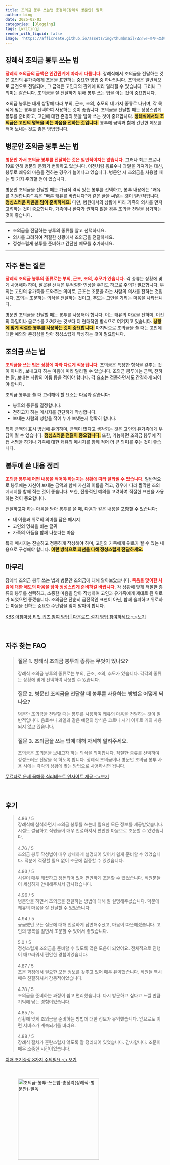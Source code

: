 ```yaml
---
title: 조의금 봉투 쓰는법 총정리(장례식 병문안) 필독
author: bing
date: 2025-02-03
categories: [Blogging]
tags: [writing]
render_with_liquid: false
image: 'https://afficreate.github.io/assets/img/thumbnail/조의금-봉투-쓰는법-총정리(장례식-병문안)-필독.webp'
---
```



<h2 id='장례식_조의금_봉투_쓰기'>장례식 조의금 봉투 쓰는 법</h2>

<p><b><span style="color: #ee2323;">장례식 조의금의 금액은 인간관계에 따라서 다릅니다.</span></b> 장례식에서 조의금을 전달하는 것은 고인의 유가족에게 조문을 표현하는 중요한 방법 중 하나입니다. 조의금은 일반적으로 금전으로 전달되며, 그 금액은 고인과의 관계에 따라 달라질 수 있습니다. 그러나 그 의미는 같습니다. 조의금을 잘 전달하기 위해 봉투 쓰는 법을 아는 것이 중요합니다.</p>

<p>조의금 봉투는 대개 상황에 따라 부의, 근조, 조의, 추모의 네 가지 종류로 나뉘며, 각 목적에 맞는 봉투를 선택하여 사용하는 것이 좋습니다. 조의금을 전달할 때는 정성스럽게 봉투를 준비하고, 고인에 대한 존경의 뜻을 담아 쓰는 것이 중요합니다. <b><span style="background-color: #ffe066;">장례식에서의 조의금은 고인의 명복을 비는 마음을 전하는 것입니다.</span></b> 봉투에 금액과 함께 간단한 메모를 적어 보내는 것도 좋은 방법입니다.</p>

<h2 id='병문안_조의금_봉투_사용법'>병문안 조의금 봉투 쓰는 법</h2>

<p><b><span style="color: #ee2323;">병문안 가서 조의금 봉투를 전달하는 것은 일반적이지는 않습니다.</span></b> 그러나 최근 코로나19로 인해 병문의 문화가 변화하고 있습니다. 이전처럼 음료수나 과일을 가져가는 대신, 봉투로 쾌유의 마음을 전하는 경우가 늘어나고 있습니다. 병문안 시 조의금을 사용할 때는 몇 가지 주의할 점이 있습니다.</p>

<p>병문안 조의금을 전달할 때는 가급적 격식 있는 봉투를 선택하고, 봉투 내용에는 "쾌유를 기원합니다" 혹은 "빠른 쾌유를 바랍니다"와 같은 글을 써넣는 것이 일반적입니다. <b><span style="background-color: #ffe066;">정성스러운 마음을 담아 준비하세요.</span></b> 다만, 병원에서의 상황에 따라 가족의 의사를 먼저 고려하는 것이 중요합니다. 가족이나 환자가 원하지 않을 경우 조의금 전달을 삼가하는 것이 좋습니다.</p>

<hr />

<ul>
    <li>조의금을 전달하는 봉투의 종류를 알고 선택하세요.</li>
    <li>의사를 고려하여 적절한 상황에서 조의금을 전달하세요.</li>
    <li>정성스럽게 봉투를 준비하고 간단한 메모를 추가하세요.</li>
</ul>

<hr />

<h2 id='자주_묻는_질문'>자주 묻는 질문</h2>

<p><b><span style="color: #ee2323;">장례식 조의금 봉투의 종류로는 부의, 근조, 조의, 추모가 있습니다.</span></b> 각 종류는 상황에 맞게 사용해야 하며, 잘못된 선택은 부적절한 인상을 주기도 하므로 주의가 필요합니다. 부의는 고인의 유가족을 도와주는 의미로, 근조는 조문을 하는 사람의 의사를 전하는 것입니다. 조의는 조문하는 의식을 전달하는 것이고, 추모는 고인을 기리는 마음을 나타냅니다.</p>

<p>병문안 조의금을 전달할 때는 봉투를 사용해야 합니다. 이는 쾌유의 마음을 전하며, 이전의 과일이나 음료수를 가져가는 것보다 더 현대적인 방식으로 여겨지고 있습니다. <b><span style="background-color: #ffe066;">상황에 맞게 적절한 봉투를 사용하는 것이 중요합니다.</span></b> 마지막으로 조의금을 쓸 때는 고인에 대한 예의와 존경심을 담아 정성스럽게 작성하는 것이 필요합니다.</p>

<h2 id='조의금_쓰기_법'>조의금 쓰는 법</h2>

<p><b><span style="color: #ee2323;">조의금을 쓰는 법은 상황에 따라 다르게 적용됩니다.</span></b> 조의금은 특정한 형식을 갖추는 것이 아니라, 보내고자 하는 마음에 따라 달라질 수 있습니다. 조의금 봉투에는 금액, 전하는 말, 보내는 사람의 이름 등을 적어야 합니다. 각 요소는 정중하면서도 간결하게 되어야 합니다.</p>

<p>조의금 봉투를 쓸 때 고려해야 할 요소는 다음과 같습니다:</p>

<ul>
    <li>봉투의 종류를 결정합니다.</li>
    <li>전하고자 하는 메시지를 간단하게 작성합니다.</li>
    <li>보내는 사람의 성함을 적어 누가 보냈는지 명확히 합니다.</li>
</ul>

<p>특히 금액의 표시 방법에 유의하며, 금액이 많다고 생각되는 것은 고인의 유가족에게 부담이 될 수 있습니다. <b><span style="background-color: #ffe066;">정성스러운 전달이 중요합니다.</span></b> 또한, 가능하면 조의금 봉투에 직접 서명을 하거나 가족에 대한 쾌유의 메시지를 함께 적어 더 큰 의미를 주는 것이 좋습니다.</p>

<h2 id='봉투에_쓴_내용'>봉투에 쓴 내용 정리</h2>

<p><b><span style="color: #ee2323;">조의금 봉투에 어떤 내용을 적어야 하는지는 상황에 따라 달라질 수 있습니다.</span></b> 일반적으로 봉투에는 자신이 보내는 금액과 함께 자신의 이름을 적고, 경우에 따라 짤막한 조의 메시지를 함께 적는 것이 좋습니다. 또한, 전통적인 예의를 고려하여 적절한 표현을 사용하는 것이 중요합니다.</p>

<p>전달하고자 하는 마음을 담아 봉투를 쓸 때, 다음과 같은 내용을 포함할 수 있습니다:</p>

<ul>
    <li>내 이름과 위로의 의미를 담은 메시지</li>
    <li>고인의 명복을 비는 글귀</li>
    <li>가족의 아픔을 함께 나눈다는 마음</li>
</ul>

<p>특히 메시지는 진솔하고 정중하게 작성해야 하며, 고인의 가족에게 위로가 될 수 있는 내용으로 구성해야 합니다. <b><span style="background-color: #ffe066;">이런 방식으로 최선을 다해 정성스럽게 전달하세요.</span></b></p>

<h2 id='마무리'>마무리</h2>

<p>장례식 조의금 봉투 쓰는 법과 병문안 조의금에 대해 알아보았습니다. <b><span style="color: #ee2323;">죽음을 맞이한 사람에 대한 애도의 마음을 담아 정성스럽게 준비하길 바랍니다.</span></b> 각 상황에 맞게 적절한 종류의 봉투를 선택하고, 소중한 마음을 담아 작성하여 고인과 유가족에게 제대로 된 위로가 되었으면 좋겠습니다. 조의금은 단순히 금전적인 표현이 아닌, 함께 슬퍼하고 위로하는 마음을 전하는 중요한 수단임을 잊지 말아야 합니다.</p>


<p><a class="click-button" title="KBS 아침마당 티벗 퀴즈 참여 방법 | 다운로드 설치 방법 참여하세요" href="https://afficreate.github.io/posts/KBS-%EC%95%84%EC%B9%A8%EB%A7%88%EB%8B%B9-%ED%8B%B0%EB%B2%97-%ED%80%B4%EC%A6%88-%EC%B0%B8%EC%97%AC-%EB%B0%A9%EB%B2%95-%EB%8B%A4%EC%9A%B4%EB%A1%9C%EB%93%9C-%EC%84%A4%EC%B9%98-%EB%B0%A9%EB%B2%95-%EC%B0%B8%EC%97%AC%ED%95%98%EC%84%B8%EC%9A%94/" rel="dofollow">KBS 아침마당 티벗 퀴즈 참여 방법 | 다운로드 설치 방법 참여하세요 👈 보기</a></p><br>
<h2 id='자주_찾는_FAQ'>자주 찾는 FAQ</h2>
<div itemscope="" itemtype="https://schema.org/FAQPage"> 
<blockquote> 
<div itemscope="" itemprop="mainEntity" itemtype="https://schema.org/Question"> 
<h3 itemprop="name">질문 1. 장례식 조의금 봉투의 종류는 무엇이 있나요?</h3> 
<div itemscope="" itemprop="acceptedAnswer" itemtype="https://schema.org/Answer"> 
<span itemprop="text"> 
<p>장례식 조의금 봉투의 종류로는 부의, 근조, 조의, 추모가 있습니다. 각각의 종류는 상황에 맞게 선택하여 사용할 수 있습니다.</p> 
</span> 
</div> 
</div> 

<div itemscope="" itemprop="mainEntity" itemtype="https://schema.org/Question"> 
<h3 itemprop="name">질문 2. 병문안 조의금을 전달할 때 봉투를 사용하는 방법은 어떻게 되나요?</h3> 
<div itemscope="" itemprop="acceptedAnswer" itemtype="https://schema.org/Answer"> 
<span itemprop="text"> 
<p>병문안 조의금을 전달할 때는 봉투를 사용하여 쾌유의 마음을 전달하는 것이 일반적입니다. 음료수나 과일과 같은 예전의 방식은 코로나 시기 이후로 거의 사용되지 않고 있습니다.</p> 
</span> 
</div> 
</div> 

<div itemscope="" itemprop="mainEntity" itemtype="https://schema.org/Question"> 
<h3 itemprop="name">질문 3. 조의금을 쓰는 법에 대해 자세히 알려주세요.</h3> 
<div itemscope="" itemprop="acceptedAnswer" itemtype="https://schema.org/Answer"> 
<span itemprop="text"> 
<p>조의금은 조의문을 보내고자 하는 의식을 의미합니다. 적절한 종류를 선택하여 정성스러운 전달을 꼭 하도록 합니다. 장례식 조의금이나 병문안 조의금 봉투 사용 시에는 각각의 상황에 맞는 방법으로 사용하시면 됩니다.</p> 
</span> 
</div> 
</div> 
</blockquote> 
</div>
<p><a class="click-button" title="무료타로 운세 꿈해몽 심리테스트 인사이트 제공" href="https://afficreate.github.io/posts/%EB%AC%B4%EB%A3%8C%ED%83%80%EB%A1%9C-%EC%9A%B4%EC%84%B8-%EA%BF%88%ED%95%B4%EB%AA%BD-%EC%8B%AC%EB%A6%AC%ED%85%8C%EC%8A%A4%ED%8A%B8-%EC%9D%B8%EC%82%AC%EC%9D%B4%ED%8A%B8-%EC%A0%9C%EA%B3%B5/" rel="dofollow">무료타로 운세 꿈해몽 심리테스트 인사이트 제공 👈 보기</a></p><br>
<h2 id='후기'>후기</h2>
<div itemscope itemtype="https://schema.org/Product">
  <blockquote>
  <div itemprop="review" itemscope itemtype="https://schema.org/Review">
      <div itemprop="reviewRating" itemscope itemtype="https://schema.org/Rating"> <span itemprop="ratingValue">4.86</span> / <span itemprop="bestRating">5</span> </div>
      <span itemprop="reviewBody">장례식에 참석하면서 조의금 봉투를 쓰는데 필요한 모든 정보를 제공받았습니다. 시설도 깔끔하고 직원들이 매우 친절하셔서 편안한 마음으로 조문할 수 있었습니다.</span>
  </div>
  <br>
  <div itemprop="review" itemscope itemtype="https://schema.org/Review">
      <div itemprop="reviewRating" itemscope itemtype="https://schema.org/Rating"> <span itemprop="ratingValue">4.76</span> / <span itemprop="bestRating">5</span> </div>
      <span itemprop="reviewBody">조의금 봉투 작성법이 매우 상세하게 설명되어 있어서 쉽게 준비할 수 있었습니다. 덕분에 걱정할 필요 없이 조문에 집중할 수 있었습니다.</span>
  </div>
  <br>
  <div itemprop="review" itemscope itemtype="https://schema.org/Review">
      <div itemprop="reviewRating" itemscope itemtype="https://schema.org/Rating"> <span itemprop="ratingValue">4.93</span> / <span itemprop="bestRating">5</span> </div>
      <span itemprop="reviewBody">시설이 매우 깨끗하고 정돈되어 있어 편안하게 조문할 수 있었습니다. 직원분들이 세심하게 안내해주셔서 감사했습니다.</span>
  </div>
  <br>
  <div itemprop="review" itemscope itemtype="https://schema.org/Review">
      <div itemprop="reviewRating" itemscope itemtype="https://schema.org/Rating"> <span itemprop="ratingValue">4.96</span> / <span itemprop="bestRating">5</span> </div>
      <span itemprop="reviewBody">병문안을 하면서 조의금을 전달하는 방법에 대해 잘 설명해주셨습니다. 덕분에 쾌유의 마음을 잘 전달할 수 있었습니다.</span>
  </div>
  <br>
  <div itemprop="review" itemscope itemtype="https://schema.org/Review">
      <div itemprop="reviewRating" itemscope itemtype="https://schema.org/Rating"> <span itemprop="ratingValue">4.94</span> / <span itemprop="bestRating">5</span> </div>
      <span itemprop="reviewBody">궁금했던 모든 질문에 대해 친절하게 답변해주셨고, 마음이 따뜻해졌습니다. 고인의 명복을 빌면서 조문할 수 있어서 좋았습니다.</span>
  </div>
  <br>
  <div itemprop="review" itemscope itemtype="https://schema.org/Review">
      <div itemprop="reviewRating" itemscope itemtype="https://schema.org/Rating"> <span itemprop="ratingValue">5.0</span> / <span itemprop="bestRating">5</span> </div>
      <span itemprop="reviewBody">정성스럽게 조의금을 준비할 수 있도록 많은 도움이 되었어요. 전체적으로 진행이 매끄러워서 편안한 경험이었습니다.</span>
  </div>
  <br>
  <div itemprop="review" itemscope itemtype="https://schema.org/Review">
      <div itemprop="reviewRating" itemscope itemtype="https://schema.org/Rating"> <span itemprop="ratingValue">4.87</span> / <span itemprop="bestRating">5</span> </div>
      <span itemprop="reviewBody">조문 과정에서 필요한 모든 정보를 갖추고 있어 매우 유익했습니다. 직원들 역시 매우 친절하셔서 감동적이었습니다.</span>
  </div>
  <br>
  <div itemprop="review" itemscope itemtype="https://schema.org/Review">
      <div itemprop="reviewRating" itemscope itemtype="https://schema.org/Rating"> <span itemprop="ratingValue">4.78</span> / <span itemprop="bestRating">5</span> </div>
      <span itemprop="reviewBody">조의금을 준비하는 과정이 쉽고 편리했습니다. 다시 방문하고 싶다고 느낄 만큼 기억에 남는 경험이었습니다.</span>
  </div>
  <br>
  <div itemprop="review" itemscope itemtype="https://schema.org/Review">
      <div itemprop="reviewRating" itemscope itemtype="https://schema.org/Rating"> <span itemprop="ratingValue">4.85</span> / <span itemprop="bestRating">5</span> </div>
      <span itemprop="reviewBody">상황에 맞게 조의금을 준비하는 방법에 대한 정보가 유익했습니다. 앞으로도 이런 서비스가 계속되기를 바라요.</span>
  </div>
  <br>
  <div itemprop="review" itemscope itemtype="https://schema.org/Review">
      <div itemprop="reviewRating" itemscope itemtype="https://schema.org/Rating"> <span itemprop="ratingValue">4.88</span> / <span itemprop="bestRating">5</span> </div>
      <span itemprop="reviewBody">장례식 절차가 혼란스럽지 않도록 잘 정리되어 있었습니다. 감사합니다. 조문이 매우 소중한 시간이었습니다.</span>
  </div>
  </blockquote>
</div>
<p><a class="click-button" title="치매 초기증상 8가지 주의필요" href="https://afficreate.github.io/posts/%EC%B9%98%EB%A7%A4-%EC%B4%88%EA%B8%B0%EC%A6%9D%EC%83%81-8%EA%B0%80%EC%A7%80-%EC%A3%BC%EC%9D%98%ED%95%84%EC%9A%94/" rel="dofollow">치매 초기증상 8가지 주의필요 👈 보기</a></p><br>
<figure class="image"><img src="https://afficreate.github.io/assets/img/thumbnail/조의금-봉투-쓰는법-총정리(장례식-병문안)-필독.webp" alt="조의금-봉투-쓰는법-총정리(장례식-병문안)-필독" width="256" height="256"></figure>